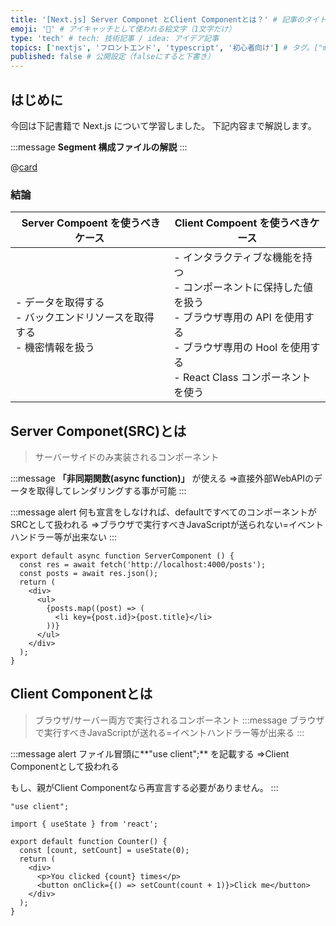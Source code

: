 ```yaml
---
title: '[Next.js] Server Componet とClient Componentとは？' # 記事のタイトル
emoji: '🍔' # アイキャッチとして使われる絵文字（1文字だけ）
type: 'tech' # tech: 技術記事 / idea: アイデア記事
topics: ['nextjs', 'フロントエンド', 'typescript', '初心者向け'] # タグ。["markdown", "rust", "aws"]のように指定する
published: false # 公開設定（falseにすると下書き）
---
```


## はじめに

今回は下記書籍で Next.js について学習しました。
下記内容まで解説します。

:::message
**Segment 構成ファイルの解説**
:::

@[card](https://amzn.asia/d/3oB63FN)

### 結論

|  Server Compoent を使うべきケース                                          | Client Compoent を使うべきケース                                                                                                                                                  |
| -------------------------------------------------------------------------- | --------------------------------------------------------------------------------------------------------------------------------------------------------------------------------- |
| - データを取得する<br>- バックエンドリソースを取得する<br>- 機密情報を扱う | - インタラクティブな機能を持つ<br>- コンポーネントに保持した値を扱う<br>- ブラウザ専用の API を使用する<br>- ブラウザ専用の Hool を使用する<br>- React Class コンポーネントを使う |

## Server Componet(SRC)とは
> サーバーサイドのみ実装されるコンポーネント

:::message
**「非同期関数(async function)」** が使える
⇒直接外部WebAPIのデータを取得してレンダリングする事が可能
:::


:::message alert
何も宣言をしなければ、defaultですべてのコンポーネントがSRCとして扱われる
⇒ブラウザで実行すべきJavaScriptが送られない=イベントハンドラー等が出来ない
:::

```tsx
export default async function ServerComponent () {
  const res = await fetch('http://localhost:4000/posts');
  const posts = await res.json();
  return (
    <div>
      <ul>
        {posts.map((post) => (
          <li key={post.id}>{post.title}</li>
        ))}
      </ul>
    </div>
  );
}
```

## Client Componentとは
> ブラウザ/サーバー両方で実行されるコンポーネント
:::message
ブラウザで実行すべきJavaScriptが送れる=イベントハンドラー等が出来る
:::


:::message alert
ファイル冒頭に**"use client";** を記載する
⇒Client Componentとして扱われる

もし、親がClient Componentなら再宣言する必要がありません。
:::

```tsx
"use client"; 

import { useState } from 'react';

export default function Counter() {
  const [count, setCount] = useState(0);
  return (
    <div>
      <p>You clicked {count} times</p>
      <button onClick={() => setCount(count + 1)}>Click me</button>
    </div>
  );
}
```